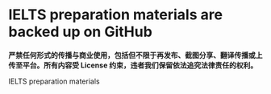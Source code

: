 # IELTS preparation materials are backed up on GitHub
**严禁任何形式的传播与商业使用，包括但不限于再发布、截图分享、翻译传播或上传至平台。所有内容受 License 约束，违者我们保留依法追究法律责任的权利。**

IELTS preparation materials
